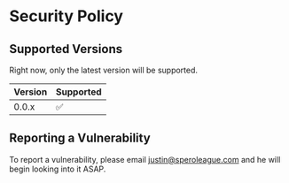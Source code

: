 # Security Policy

## Supported Versions

Right now, only the latest version will be supported.

| Version | Supported          |
| ------- | ------------------ |
| 0.0.x   | :white_check_mark: |

## Reporting a Vulnerability

To report a vulnerability, please email justin@speroleague.com and he will begin looking into it ASAP.
